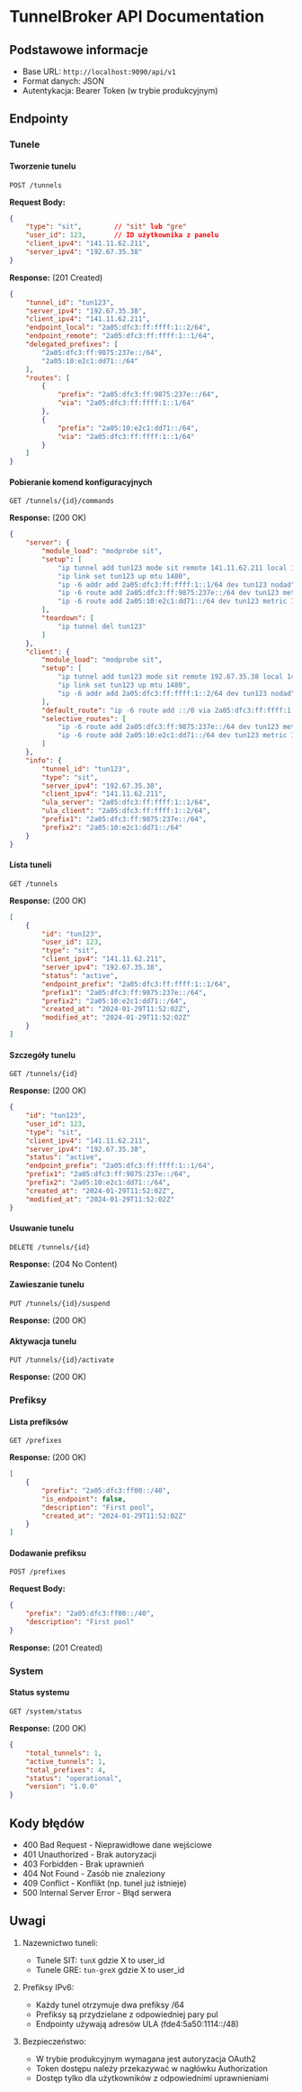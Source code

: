 # TunnelBroker API Documentation

## Podstawowe informacje

- Base URL: `http://localhost:9090/api/v1`
- Format danych: JSON
- Autentykacja: Bearer Token (w trybie produkcyjnym)

## Endpointy

### Tunele

#### Tworzenie tunelu
```http
POST /tunnels
```

**Request Body:**
```json
{
    "type": "sit",        // "sit" lub "gre"
    "user_id": 123,       // ID użytkownika z panelu
    "client_ipv4": "141.11.62.211",
    "server_ipv4": "192.67.35.38"
}
```

**Response:** (201 Created)
```json
{
    "tunnel_id": "tun123",
    "server_ipv4": "192.67.35.38",
    "client_ipv4": "141.11.62.211",
    "endpoint_local": "2a05:dfc3:ff:ffff:1::2/64",
    "endpoint_remote": "2a05:dfc3:ff:ffff:1::1/64",
    "delegated_prefixes": [
        "2a05:dfc3:ff:9875:237e::/64",
        "2a05:10:e2c1:dd71::/64"
    ],
    "routes": [
        {
            "prefix": "2a05:dfc3:ff:9875:237e::/64",
            "via": "2a05:dfc3:ff:ffff:1::1/64"
        },
        {
            "prefix": "2a05:10:e2c1:dd71::/64",
            "via": "2a05:dfc3:ff:ffff:1::1/64"
        }
    ]
}
```

#### Pobieranie komend konfiguracyjnych
```http
GET /tunnels/{id}/commands
```

**Response:** (200 OK)
```json
{
    "server": {
        "module_load": "modprobe sit",
        "setup": [
            "ip tunnel add tun123 mode sit remote 141.11.62.211 local 192.67.35.38 ttl 64",
            "ip link set tun123 up mtu 1480",
            "ip -6 addr add 2a05:dfc3:ff:ffff:1::1/64 dev tun123 nodad",
            "ip -6 route add 2a05:dfc3:ff:9875:237e::/64 dev tun123 metric 1",
            "ip -6 route add 2a05:10:e2c1:dd71::/64 dev tun123 metric 1"
        ],
        "teardown": [
            "ip tunnel del tun123"
        ]
    },
    "client": {
        "module_load": "modprobe sit",
        "setup": [
            "ip tunnel add tun123 mode sit remote 192.67.35.38 local 141.11.62.211 ttl 64",
            "ip link set tun123 up mtu 1480",
            "ip -6 addr add 2a05:dfc3:ff:ffff:1::2/64 dev tun123 nodad"
        ],
        "default_route": "ip -6 route add ::/0 via 2a05:dfc3:ff:ffff:1::1 dev tun123 metric 1",
        "selective_routes": [
            "ip -6 route add 2a05:dfc3:ff:9875:237e::/64 dev tun123 metric 1",
            "ip -6 route add 2a05:10:e2c1:dd71::/64 dev tun123 metric 1"
        ]
    },
    "info": {
        "tunnel_id": "tun123",
        "type": "sit",
        "server_ipv4": "192.67.35.38",
        "client_ipv4": "141.11.62.211",
        "ula_server": "2a05:dfc3:ff:ffff:1::1/64",
        "ula_client": "2a05:dfc3:ff:ffff:1::2/64",
        "prefix1": "2a05:dfc3:ff:9875:237e::/64",
        "prefix2": "2a05:10:e2c1:dd71::/64"
    }
}
```

#### Lista tuneli
```http
GET /tunnels
```

**Response:** (200 OK)
```json
[
    {
        "id": "tun123",
        "user_id": 123,
        "type": "sit",
        "client_ipv4": "141.11.62.211",
        "server_ipv4": "192.67.35.38",
        "status": "active",
        "endpoint_prefix": "2a05:dfc3:ff:ffff:1::1/64",
        "prefix1": "2a05:dfc3:ff:9875:237e::/64",
        "prefix2": "2a05:10:e2c1:dd71::/64",
        "created_at": "2024-01-29T11:52:02Z",
        "modified_at": "2024-01-29T11:52:02Z"
    }
]
```

#### Szczegóły tunelu
```http
GET /tunnels/{id}
```

**Response:** (200 OK)
```json
{
    "id": "tun123",
    "user_id": 123,
    "type": "sit",
    "client_ipv4": "141.11.62.211",
    "server_ipv4": "192.67.35.38",
    "status": "active",
    "endpoint_prefix": "2a05:dfc3:ff:ffff:1::1/64",
    "prefix1": "2a05:dfc3:ff:9875:237e::/64",
    "prefix2": "2a05:10:e2c1:dd71::/64",
    "created_at": "2024-01-29T11:52:02Z",
    "modified_at": "2024-01-29T11:52:02Z"
}
```

#### Usuwanie tunelu
```http
DELETE /tunnels/{id}
```

**Response:** (204 No Content)

#### Zawieszanie tunelu
```http
PUT /tunnels/{id}/suspend
```

**Response:** (200 OK)

#### Aktywacja tunelu
```http
PUT /tunnels/{id}/activate
```

**Response:** (200 OK)

### Prefiksy

#### Lista prefiksów
```http
GET /prefixes
```

**Response:** (200 OK)
```json
[
    {
        "prefix": "2a05:dfc3:ff00::/40",
        "is_endpoint": false,
        "description": "First pool",
        "created_at": "2024-01-29T11:52:02Z"
    }
]
```

#### Dodawanie prefiksu
```http
POST /prefixes
```

**Request Body:**
```json
{
    "prefix": "2a05:dfc3:ff00::/40",
    "description": "First pool"
}
```

**Response:** (201 Created)

### System

#### Status systemu
```http
GET /system/status
```

**Response:** (200 OK)
```json
{
    "total_tunnels": 1,
    "active_tunnels": 1,
    "total_prefixes": 4,
    "status": "operational",
    "version": "1.0.0"
}
```

## Kody błędów

- 400 Bad Request - Nieprawidłowe dane wejściowe
- 401 Unauthorized - Brak autoryzacji
- 403 Forbidden - Brak uprawnień
- 404 Not Found - Zasób nie znaleziony
- 409 Conflict - Konflikt (np. tunel już istnieje)
- 500 Internal Server Error - Błąd serwera

## Uwagi

1. Nazewnictwo tuneli:
   - Tunele SIT: `tunX` gdzie X to user_id
   - Tunele GRE: `tun-greX` gdzie X to user_id

2. Prefiksy IPv6:
   - Każdy tunel otrzymuje dwa prefiksy /64
   - Prefiksy są przydzielane z odpowiedniej pary pul
   - Endpointy używają adresów ULA (fde4:5a50:1114::/48)

3. Bezpieczeństwo:
   - W trybie produkcyjnym wymagana jest autoryzacja OAuth2
   - Token dostępu należy przekazywać w nagłówku Authorization
   - Dostęp tylko dla użytkowników z odpowiednimi uprawnieniami 